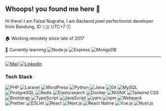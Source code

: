 ## Whoops! you found me here 🙈

Hi there! I am Faizal Nugraha, I am Backend pixel perfectionist developer from Bandung, ID 🇮🇩 UTC+7 🕖

🏠 Working remotely since late of 2017

📖 Currently learning
<img alt="Node.js" src="https://img.shields.io/badge/-Node.js-555555?style=flat&logo=nodedotjs&labelColor=333333" />
<img alt="Express" src="https://img.shields.io/badge/-Express-555555?style=flat&logo=express" />
<img alt="MongoDB" src="https://img.shields.io/badge/-MongoDB-555555?style=flat&logo=mongodb&labelColor=273742" />

---

<a href="mailto:f4154lt@yahoo.co.id"><img alt="Mail" src="https://img.shields.io/badge/-Send%20me%20an%20Email-551CCA?style=for-the-badge&logo=yahoo" /></a>
<a href="https://www.linkedin.com/in/fzldn/" target="blank"><img alt="LinkedIn" src="https://img.shields.io/badge/-LinkedIn%20Profile-2F66BC?style=for-the-badge&logo=linkedin" /></a>

### Tech Stack
<p>
  <img alt="PHP" src="https://img.shields.io/badge/-PHP-555555?style=flat&logo=php&labelColor=white" />
  <img alt="Laravel" src="https://img.shields.io/badge/-Laravel-555555?style=flat&logo=laravel&labelColor=f5f5fa" />
  <img alt="WordPress" src="https://img.shields.io/badge/-WordPress-555555?style=flat&logo=wordpress&labelColor=23282d&logoColor=D8DADE" />
  <img alt="Python" src="https://img.shields.io/badge/-Python-555555?style=flat&logo=python&labelColor=4876A7&logoColor=white" />
  <img alt="Java" src="https://img.shields.io/badge/-Java-555555?style=flat&logo=java&labelColor=E7382F" />
  <img alt="Git" src="https://img.shields.io/badge/-Git-555555?style=flat&logo=git&labelColor=f0efe7" />
  <img alt="MySQL" src="https://img.shields.io/badge/-MySQL-555555?style=flat&logo=mysql&labelColor=white" />
  <img alt="PostgreSQL" src="https://img.shields.io/badge/-PostgreSQL-555555?style=flat&logo=postgresql&labelColor=white" />
  <img alt="Redis" src="https://img.shields.io/badge/-Redis-555555?style=flat&logo=redis&labelColor=white" />
  <img alt="Elasticsearch" src="https://img.shields.io/badge/-Elasticsearch-555555?style=flat&logo=elasticsearch&labelColor=white&logoColor=353740" />
  <img alt="Docker" src="https://img.shields.io/badge/-Docker-555555?style=flat&logo=docker&labelColor=4793E8&logoColor=white" />
  <img alt="NGINX" src="https://img.shields.io/badge/-NGINX-555555?style=flat&logo=nginx&labelColor=222222&logoColor=469345" />
  <img alt="Tailwind CSS" src="https://img.shields.io/badge/-Tailwind%20CSS-555555?style=flat&logo=tailwindcss&labelColor=white" />
  <img alt="Bootstrap" src="https://img.shields.io/badge/-Bootstrap-555555?style=flat&logo=bootstrap&labelColor=7952b3&logoColor=white" />
  <img alt="TypeScript" src="https://img.shields.io/badge/-TypeScript-555555?style=flat&logo=typescript&labelColor=white" />
  <img alt="JavaScript" src="https://img.shields.io/badge/-JavaScript-555555?style=flat&logo=javascript" />
  <img alt="yarn" src="https://img.shields.io/badge/-yarn-555555?style=flat&logo=yarn&labelColor=white" />
  <img alt="npm" src="https://img.shields.io/badge/-npm-555555?style=flat&logo=npm&labelColor=white" />
  <img alt="Webpack" src="https://img.shields.io/badge/-Webpack-555555?style=flat&logo=webpack&labelColor=2b3a42" />
  <img alt="Prettier" src="https://img.shields.io/badge/-Prettier-555555?style=flat&logo=prettier&labelColor=1a2b34" />
  <img alt="ESLint" src="https://img.shields.io/badge/-ESLint-555555?style=flat&logo=eslint&labelColor=white&logoColor=4638BC" />
  <img alt="React" src="https://img.shields.io/badge/-React-555555?style=flat&logo=react&labelColor=20232a" />
  <img alt="Next.js" src="https://img.shields.io/badge/-Next.js-555555?style=flat&logo=nextdotjs&labelColor=20232a" />
  <img alt="React Native" src="https://img.shields.io/badge/-React%20Native-555555?style=flat&logo=react&labelColor=20232a" />
  <img alt="Vue.js" src="https://img.shields.io/badge/-Vue.js-555555?style=flat&logo=vuedotjs&labelColor=42b983&logoColor=white" />
  <img alt="Nuxt.js" src="https://img.shields.io/badge/-Nuxt.js-555555?style=flat&logo=nuxtdotjs&labelColor=42b983&logoColor=white" />
</p>
